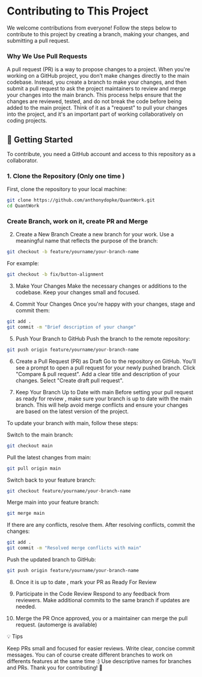 # Contributing to This Project

We welcome contributions from everyone! Follow the steps below to contribute to this project by creating a branch, making your changes, and submitting a pull request.

### Why We Use Pull Requests
A pull request (PR) is a way to propose changes to a project. When you're working on a GitHub project, you don’t make changes directly to the main codebase. Instead, you create a branch to make your changes, and then submit a pull request to ask the project maintainers to review and merge your changes into the main branch. This process helps ensure that the changes are reviewed, tested, and do not break the code before being added to the main project. Think of it as a "request" to pull your changes into the project, and it's an important part of working collaboratively on coding projects.

## 🚀 Getting Started

To contribute, you need a GitHub account and access to this repository as a collaborator.

### 1. Clone the Repository (Only one time )

First, clone the repository to your local machine:

```bash
git clone https://github.com/anthonydopke/QuantWork.git
cd QuantWork
```

### Create Branch, work on it, create PR and Merge 
2. Create a New Branch
Create a new branch for your work. Use a meaningful name that reflects the purpose of the branch:
```bash
git checkout -b feature/yourname/your-branch-name
```
For example:
```bash
git checkout -b fix/button-alignment
```
3. Make Your Changes
Make the necessary changes or additions to the codebase. Keep your changes small and focused.

4. Commit Your Changes
Once you're happy with your changes, stage and commit them:
```bash
git add .
git commit -m "Brief description of your change"
```
5. Push Your Branch to GitHub
Push the branch to the remote repository:
```bash
git push origin feature/yourname/your-branch-name
```

6. Create a Pull Request (PR) as Draft 
Go to the repository on GitHub.
You’ll see a prompt to open a pull request for your newly pushed branch.
Click "Compare & pull request".
Add a clear title and description of your changes.
Select "Create draft pull request".

7. Keep Your Branch Up to Date with main
Before setting your pull request as ready for review , make sure your branch is up to date with the main branch. This will help avoid merge conflicts and ensure your changes are based on the latest version of the project.

To update your branch with main, follow these steps:

Switch to the main branch:
```bash
git checkout main
```
Pull the latest changes from main:
```bash
git pull origin main
```
Switch back to your feature branch:
```bash
git checkout feature/yourname/your-branch-name
```
Merge main into your feature branch:
```bash
git merge main
```
If there are any conflicts, resolve them. After resolving conflicts, commit the changes:
```bash
git add .
git commit -m "Resolved merge conflicts with main"
```
Push the updated branch to GitHub:
```bash
git push origin feature/yourname/your-branch-name
```
8. Once it is up to date , mark your PR as Ready For Review

9. Participate in the Code Review
Respond to any feedback from reviewers.
Make additional commits to the same branch if updates are needed.

10. Merge the PR
Once approved, you or a maintainer can merge the pull request. (automerge is available)

💡 Tips

Keep PRs small and focused for easier reviews.
Write clear, concise commit messages.
You can of course create different branches to work on differents features at the same time :) 
Use descriptive names for branches and PRs.
Thank you for contributing! 🙌
